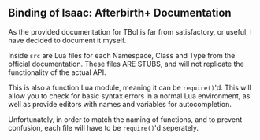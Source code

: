 ## Binding of Isaac: Afterbirth+ Documentation

As the provided documentation for TBoI is far from satisfactory, or useful, I have decided to document it myself.

Inside `src` are Lua files for each Namespace, Class and Type from the official documentation. These files ARE STUBS, and will not replicate the functionality of the actual API.

This is also a function Lua module, meaning it can be `require()`'d. This will allow you to check for basic syntax errors in a normal Lua environment, as well as provide editors with names and variables for autocompletion.

Unfortunately, in order to match the naming of functions, and to prevent confusion, each file will have to be `require()`'d seperately. 
